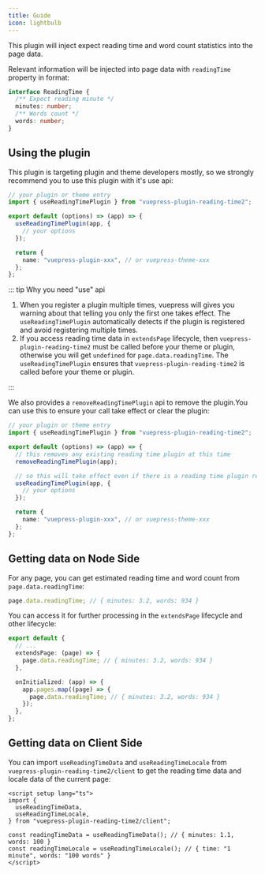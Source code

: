 ```yaml
---
title: Guide
icon: lightbulb
---
```


This plugin will inject expect reading time and word count statistics into the page data.

Relevant information will be injected into page data with `readingTime` property in format:

```ts
interface ReadingTime {
  /** Expect reading minute */
  minutes: number;
  /** Words count */
  words: number;
}
```

<!-- more -->

## Using the plugin

This plugin is targeting plugin and theme developers mostly, so we strongly recommend you to use this plugin with it's use api:

```ts
// your plugin or theme entry
import { useReadingTimePlugin } from "vuepress-plugin-reading-time2";

export default (options) => (app) => {
  useReadingTimePlugin(app, {
    // your options
  });

  return {
    name: "vuepress-plugin-xxx", // or vuepress-theme-xxx
  };
};
```

::: tip Why you need "use" api

1. When you register a plugin multiple times, vuepress will gives you warning about that telling you only the first one takes effect. The `useReadingTimePlugin` automatically detects if the plugin is registered and avoid registering multiple times.
1. If you access reading time data in `extendsPage` lifecycle, then `vuepress-plugin-reading-time2` must be called before your theme or plugin, otherwise you will get `undefined` for `page.data.readingTime`. The `useReadingTimePlugin` ensures that `vuepress-plugin-reading-time2` is called before your theme or plugin.

:::

We also provides a `removeReadingTimePlugin` api to remove the plugin.You can use this to ensure your call take effect or clear the plugin:

```ts
// your plugin or theme entry
import { useReadingTimePlugin } from "vuepress-plugin-reading-time2";

export default (options) => (app) => {
  // this removes any existing reading time plugin at this time
  removeReadingTimePlugin(app);

  // so this will take effect even if there is a reading time plugin registered before
  useReadingTimePlugin(app, {
    // your options
  });

  return {
    name: "vuepress-plugin-xxx", // or vuepress-theme-xxx
  };
};
```

## Getting data on Node Side

For any page, you can get estimated reading time and word count from `page.data.readingTime`:

```ts
page.data.readingTime; // { minutes: 3.2, words: 934 }
```

You can access it for further processing in the `extendsPage` lifecycle and other lifecycle:

```ts
export default {
  // ...
  extendsPage: (page) => {
    page.data.readingTime; // { minutes: 3.2, words: 934 }
  },

  onInitialized: (app) => {
    app.pages.map((page) => {
      page.data.readingTime; // { minutes: 3.2, words: 934 }
    });
  },
};
```

## Getting data on Client Side

You can import `useReadingTimeData` and `useReadingTimeLocale` from `vuepress-plugin-reading-time2/client` to get the reading time data and locale data of the current page:

```vue
<script setup lang="ts">
import {
  useReadingTimeData,
  useReadingTimeLocale,
} from "vuepress-plugin-reading-time2/client";

const readingTimeData = useReadingTimeData(); // { minutes: 1.1, words: 100 }
const readingTimeLocale = useReadingTimeLocale(); // { time: "1 minute", words: "100 words" }
</script>
```
